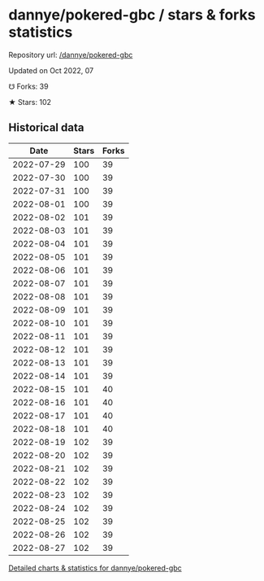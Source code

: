 # dannye/pokered-gbc / stars & forks statistics

Repository url: [/dannye/pokered-gbc](https://github.com/dannye/pokered-gbc)

Updated on Oct 2022, 07

☋ Forks: 39

★ Stars: 102

## Historical data
| Date | Stars | Forks |
|------|-------|-------|
| 2022-07-29 | 100 | 39 | 
| 2022-07-30 | 100 | 39 | 
| 2022-07-31 | 100 | 39 | 
| 2022-08-01 | 100 | 39 | 
| 2022-08-02 | 101 | 39 | 
| 2022-08-03 | 101 | 39 | 
| 2022-08-04 | 101 | 39 | 
| 2022-08-05 | 101 | 39 | 
| 2022-08-06 | 101 | 39 | 
| 2022-08-07 | 101 | 39 | 
| 2022-08-08 | 101 | 39 | 
| 2022-08-09 | 101 | 39 | 
| 2022-08-10 | 101 | 39 | 
| 2022-08-11 | 101 | 39 | 
| 2022-08-12 | 101 | 39 | 
| 2022-08-13 | 101 | 39 | 
| 2022-08-14 | 101 | 39 | 
| 2022-08-15 | 101 | 40 | 
| 2022-08-16 | 101 | 40 | 
| 2022-08-17 | 101 | 40 | 
| 2022-08-18 | 101 | 40 | 
| 2022-08-19 | 102 | 39 | 
| 2022-08-20 | 102 | 39 | 
| 2022-08-21 | 102 | 39 | 
| 2022-08-22 | 102 | 39 | 
| 2022-08-23 | 102 | 39 | 
| 2022-08-24 | 102 | 39 | 
| 2022-08-25 | 102 | 39 | 
| 2022-08-26 | 102 | 39 | 
| 2022-08-27 | 102 | 39 | 


[Detailed charts & statistics for dannye/pokered-gbc](https://reviewgithub.com/rep/dannye/pokered-gbc)
